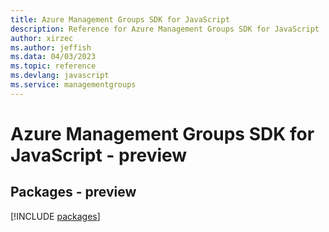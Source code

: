 ```yaml
---
title: Azure Management Groups SDK for JavaScript
description: Reference for Azure Management Groups SDK for JavaScript
author: xirzec
ms.author: jeffish
ms.data: 04/03/2023
ms.topic: reference
ms.devlang: javascript
ms.service: managementgroups
---
```

# Azure Management Groups SDK for JavaScript - preview
## Packages - preview
[!INCLUDE [packages](management-groups-index.md)]